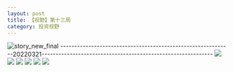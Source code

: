 ```yaml
---
layout: post
title: 【视野】第十三周
category: 投资视野
---
```

![story_new_final](http://r8s97vm6g.hd-bkt.clouddn.com/img/story_new_final_0322.png)
-------------------------------------------------------------20220321-------------------------------------------------------------
![](http://r8s97vm6g.hd-bkt.clouddn.com/img/factors-0321-2.PNG)
![](http://r8s97vm6g.hd-bkt.clouddn.com/img/factors-0321-1.PNG)
![](http://r8s97vm6g.hd-bkt.clouddn.com/img/factors-0321-3.png)
![](http://r8s97vm6g.hd-bkt.clouddn.com/img/factors-0321-4.png)
![](http://r8s97vm6g.hd-bkt.clouddn.com/img/factors-0321-5.png)
![](http://r8s97vm6g.hd-bkt.clouddn.com/img/factors-0321-6.png)


  




